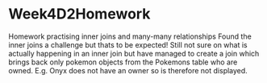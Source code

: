 # Week4D2Homework
Homework practising inner joins and many-many relationships
Found the inner joins a challenge but thats to be expected! Still not sure on what is actually happening in an inner join but have managed to create a join which brings back only pokemon objects from the Pokemons table who are owned. E.g. Onyx does not have an owner so is therefore not displayed.
